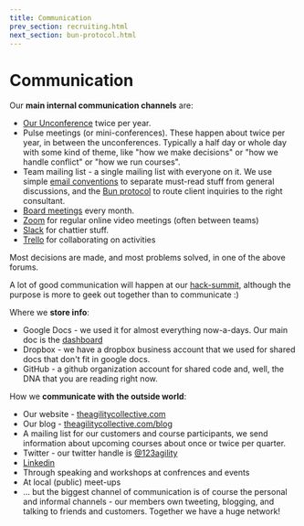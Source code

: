 ```yaml
---
title: Communication
prev_section: recruiting.html
next_section: bun-protocol.html
---
```


Communication
=============

Our **main internal communication channels** are:

-   [Our Unconference](unconference.html) twice per year.
-   Pulse meetings (or mini-conferences). These happen about twice per year, in between the unconferences. Typically a half day or whole day with some kind of theme, like "how we make decisions" or "how we handle conflict" or "how we run courses".
-   Team mailing list - a single mailing list with everyone on it. We use simple [email conventions](email-conventions.html) to separate must-read stuff from general discussions, and the [Bun protocol](bun-protocol.html) to route client inquiries to the right consultant.
-   [Board meetings](board.html) every month.
-   [Zoom](http://zoom.com) for regular online video meetings (often between teams) 
-   [Slack](http://www.slack.com) for chattier stuff.
-   [Trello](http://trello.com) for collaborating on activities


Most decisions are made, and most problems solved, in one of the above forums.

A lot of good communication will happen at our [hack-summit](hack-summit.html), although the purpose is more to geek out together than to communicate :)

Where we **store info**:

-   Google Docs - we used it for almost everything now-a-days. Our main doc is the [dashboard](dashboard.html)
-   Dropbox - we have a dropbox business account that we used for shared docs that don't fit in google docs.
-   GitHub - a github organization account for shared code and, well, the DNA that you are reading right now.

How we **communicate with the outside world**:

-   Our website - [theagilitycollective.com](http://theagilitycollective.com)
-   Our blog - [theagilitycollective.com/blog](http://theagilitycollective.com/blog)
-   A mailing list for our customers and course participants, we send information about upcoming courses about once or twice per quarter.
-   Twitter - our twitter handle is [@123agility](https://twitter.com/123agility/)
-   [Linkedin](https://www.linkedin.com/company-beta/18158595/)
-   Through speaking and workshops at confrences and events
-   At local (public) meet-ups
-   ... but the biggest channel of communication is of course the personal and informal channels - our members own tweeting, blogging, and talking to friends and customers. Together we have a huge network!
